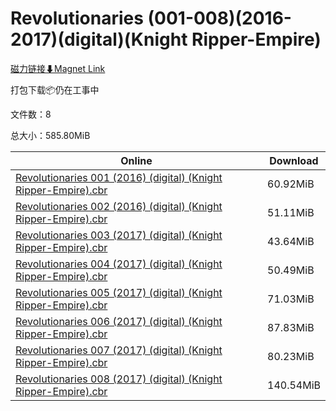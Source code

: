 # Revolutionaries (001-008)(2016-2017)(digital)(Knight Ripper-Empire)

[磁力链接⬇Magnet Link](magnet:?xt=urn:btih:5018acc0f590b058447d0006a1e0cc6a19f3e2c5&dn=Revolutionaries%20%28001-008%29%282016-2017%29%28digital%29%28Knight%20Ripper-Empire%29)

打包下载📦仍在工事中

文件数：8

总大小：585.80MiB

Online | Download
--- | ---
[Revolutionaries 001 (2016) (digital) (Knight Ripper-Empire).cbr](https://github.com/alicewish/markdown/blob/master/comic/Revolutionaries-001-2016-digital-Knight-Ripper-Empire-cbr.md) | 60.92MiB
[Revolutionaries 002 (2016) (digital) (Knight Ripper-Empire).cbr](https://github.com/alicewish/markdown/blob/master/comic/Revolutionaries-002-2016-digital-Knight-Ripper-Empire-cbr.md) | 51.11MiB
[Revolutionaries 003 (2017) (digital) (Knight Ripper-Empire).cbr](https://github.com/alicewish/markdown/blob/master/comic/Revolutionaries-003-2017-digital-Knight-Ripper-Empire-cbr.md) | 43.64MiB
[Revolutionaries 004 (2017) (digital) (Knight Ripper-Empire).cbr](https://github.com/alicewish/markdown/blob/master/comic/Revolutionaries-004-2017-digital-Knight-Ripper-Empire-cbr.md) | 50.49MiB
[Revolutionaries 005 (2017) (digital) (Knight Ripper-Empire).cbr](https://github.com/alicewish/markdown/blob/master/comic/Revolutionaries-005-2017-digital-Knight-Ripper-Empire-cbr.md) | 71.03MiB
[Revolutionaries 006 (2017) (digital) (Knight Ripper-Empire).cbr](https://github.com/alicewish/markdown/blob/master/comic/Revolutionaries-006-2017-digital-Knight-Ripper-Empire-cbr.md) | 87.83MiB
[Revolutionaries 007 (2017) (digital) (Knight Ripper-Empire).cbr](https://github.com/alicewish/markdown/blob/master/comic/Revolutionaries-007-2017-digital-Knight-Ripper-Empire-cbr.md) | 80.23MiB
[Revolutionaries 008 (2017) (digital) (Knight Ripper-Empire).cbr](https://github.com/alicewish/markdown/blob/master/comic/Revolutionaries-008-2017-digital-Knight-Ripper-Empire-cbr.md) | 140.54MiB